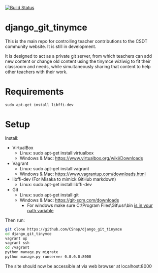 [![Build Status](https://travis-ci.org/CSnap/django_git_tinymce.svg?branch=master)](https://travis-ci.org/CSnap/django_git_tinymce)

# django_git_tinymce
This is the main repo for controlling teacher contributions to the CSDT community website. It is still in development.

It is designed to act as a private git server, from which teachers can add new content or change old content using the tinymce wiziwig to fit their classroom and needs, while simultaneously sharing that content to help other teachers with their work.

# Requirements
```
sudo apt-get install libffi-dev
```

# Setup


Install:
* VirtualBox
  * Linux: sudo apt-get install virtualbox
  * Windows & Mac: https://www.virtualbox.org/wiki/Downloads
* Vagrant
  * Linux: sudo apt-get install vagrant
  * Windows & Mac: https://www.vagrantup.com/downloads.html
* libffi-dev (For Misaka to mimick GitHub markdown)
  * Linux: sudo apt-get install libffi-dev
* Git
  * Linux: sudo apt-get install git
  * Windows & Mac: https://git-scm.com/downloads
    * For windows make sure C:\Program Files\Git\usr\bin [is in your path variable](http://www.computerhope.com/issues/ch000549.htm)


Then run:
```bash
git clone https://github.com/CSnap/django_git_tinymce
cd django_git_tinymce
vagrant up
vagrant ssh
cd /vagrant
python manage.py migrate
python manage.py runserver 0.0.0.0:8000
```

The site should now be accessible at via web browser at localhost:8000
